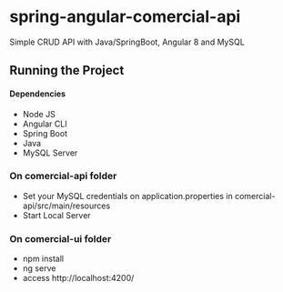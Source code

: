# spring-angular-comercial-api
Simple CRUD API with Java/SpringBoot, Angular 8 and MySQL

## Running the Project 

#### Dependencies  
* Node JS
* Angular CLI 
* Spring Boot 
* Java
* MySQL Server 

### On comercial-api folder
* Set your MySQL credentials on application.properties in comercial-api/src/main/resources
* Start Local Server 

### On comercial-ui folder
* npm install 
* ng serve 
* access http://localhost:4200/
